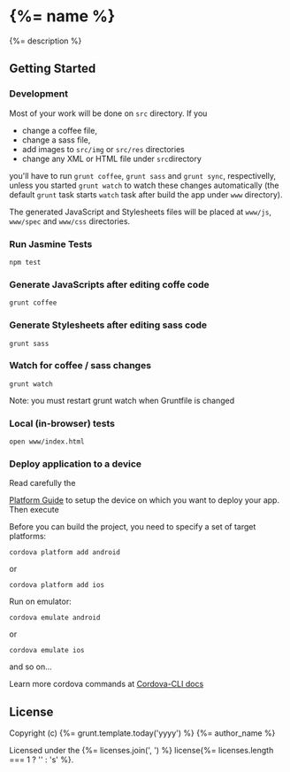 # {%= name %}

{%= description %}

## Getting Started
### Development
Most of your work will be done on ```src``` directory. If you
 * change a coffee file,
 * change a sass file,
 * add images to ```src/img``` or ```src/res``` directories
 * change any XML or HTML file under ```src```directory

you'll have to run ```grunt coffee```, ```grunt sass``` and ```grunt sync```, respectivelly,
unless you started ```grunt watch``` to watch these changes automatically (the default
```grunt``` task starts ```watch``` task after build the app under ```www``` directory).

The generated JavaScript and Stylesheets files will be placed at ```www/js```, ```www/spec```
and ```www/css``` directories.

### Run Jasmine Tests
```
npm test
```

### Generate JavaScripts after editing coffe code
```
grunt coffee
```

### Generate Stylesheets after editing sass code
```
grunt sass
```

### Watch for coffee / sass changes
```
grunt watch
```

Note: you must restart grunt watch when Gruntfile is changed

### Local (in-browser) tests
```
open www/index.html
```

### Deploy application to a device
Read carefully the

[Platform Guide](http://cordova.apache.org/docs/en/3.1.0/guide_platforms_index.md.html#Platform%20Guides)
to setup the device on which you want to deploy your app. Then execute

Before you can build the project, you need to specify a set of target platforms:
```
cordova platform add android
```
or
```
cordova platform add ios
```

Run on emulator:
```
cordova emulate android
```
or
```
cordova emulate ios
```

and so on...

Learn more cordova commands at
[Cordova-CLI docs](http://cordova.apache.org/docs/en/3.1.0/guide_cli_index.md.html#The%20Command-line%20Interface)

## License
Copyright (c) {%= grunt.template.today('yyyy') %} {%= author_name %}

Licensed under the {%= licenses.join(', ') %} license{%= licenses.length === 1 ? '' : 's' %}.
